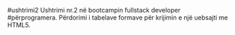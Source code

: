 #ushtrimi2
Ushtrimi nr.2 në bootcampin fullstack developer #përprogramera.
Përdorimi i tabelave formave për krijimin e një uebsajti me HTML5.